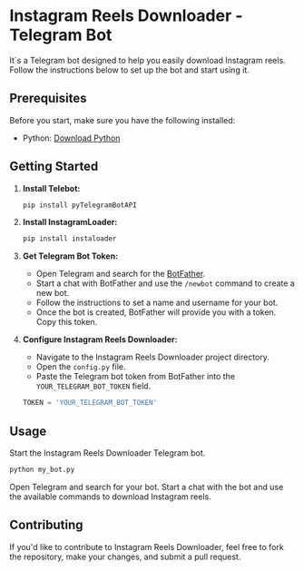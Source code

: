 
# Instagram Reels Downloader - Telegram Bot

It`s a Telegram bot designed to help you easily download Instagram reels. Follow the instructions below to set up the bot and start using it.

## Prerequisites

Before you start, make sure you have the following installed:

- Python: [Download Python](https://www.python.org/downloads/)

## Getting Started

1. **Install Telebot:**
   
   ```bash
   pip install pyTelegramBotAPI
   ```

2. **Install InstagramLoader:**

   ```bash
   pip install instaloader
   ```

3. **Get Telegram Bot Token:**
   
   - Open Telegram and search for the [BotFather](https://t.me/BotFather).
   - Start a chat with BotFather and use the `/newbot` command to create a new bot.
   - Follow the instructions to set a name and username for your bot.
   - Once the bot is created, BotFather will provide you with a token. Copy this token.

4. **Configure Instagram Reels Downloader:**
   
   - Navigate to the Instagram Reels Downloader project directory.
   - Open the `config.py` file.
   - Paste the Telegram bot token from BotFather into the `YOUR_TELEGRAM_BOT_TOKEN` field.

   ```python
   TOKEN = 'YOUR_TELEGRAM_BOT_TOKEN'
   ```
    
## Usage

Start the Instagram Reels Downloader Telegram bot.

```bash
python my_bot.py
```

Open Telegram and search for your bot. Start a chat with the bot and use the available commands to download Instagram reels.

## Contributing

If you'd like to contribute to Instagram Reels Downloader, feel free to fork the repository, make your changes, and submit a pull request.

